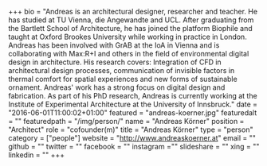 +++
bio = "Andreas is an architectural designer, researcher and teacher. He has studied at TU Vienna, die Angewandte and UCL. After graduating  from the Bartlett School of Architecture, he has joined the platform Biophile and taught at Oxford Brookes University while working in practice in London. Andreas has been involved with GrAB at the IoA in Vienna and is collaborating with Max:R+I and others in the field of environmental digital design in architecture. His research covers: Integration of CFD in architectural design processes, communication of invisible factors in thermal comfort for spatial experiences and new forms of sustainable ornament. Andreas' work has a strong focus on digital design and fabrication. As part of his PhD research, Andreas is currently working at the Institute of Experimental Architecture at the University of Innsbruck."
date = "2016-06-01T11:00:02+01:00"
featured = "andreas-koerner.jpg"
featuredalt = ""
featuredpath = "/img/person/"
name = "Andreas Körner"
position = "Architect"
role = "cofounder(m)"
title = "Andreas Körner"
type = "person"
category = ["people"]
website = "http://www.andreaskoerner.at"
email = ""
github = ""
twitter = ""
facebook = ""
instagram =""
slideshare = ""
xing = ""
linkedin = ""
+++
